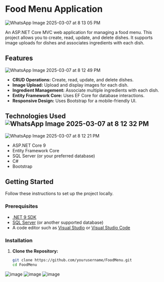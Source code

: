 # Food Menu Application
![WhatsApp Image 2025-03-07 at 8 13 05 PM](https://github.com/user-attachments/assets/a8853b24-134f-43ac-84cd-fada95ebceca)

An ASP.NET Core MVC web application for managing a food menu. This project allows you to create, read, update, and delete dishes. It supports image uploads for dishes and associates ingredients with each dish.

## Features
![WhatsApp Image 2025-03-07 at 8 12 49 PM](https://github.com/user-attachments/assets/db793218-7843-44e7-b9b8-dc17098428dc)

- **CRUD Operations:** Create, read, update, and delete dishes.
- **Image Upload:** Upload and display images for each dish.
- **Ingredient Management:** Associate multiple ingredients with each dish.
- **Entity Framework Core:** Uses EF Core for database interactions.
- **Responsive Design:** Uses Bootstrap for a mobile-friendly UI.

## Technologies Used![WhatsApp Image 2025-03-07 at 8 12 32 PM](https://github.com/user-attachments/assets/1e97f85a-0f8a-447c-ade8-562ecd2f9d2f)

![WhatsApp Image 2025-03-07 at 8 12 21 PM](https://github.com/user-attachments/assets/7de06118-bc71-4a82-97e3-6e5ba87cb3c1)

- ASP.NET Core 9
- Entity Framework Core
- SQL Server (or your preferred database)
- C#
- Bootstrap

## Getting Started

Follow these instructions to set up the project locally.

### Prerequisites

- [.NET 9 SDK](https://dotnet.microsoft.com/download/dotnet/9.0)
- [SQL Server](https://www.microsoft.com/en-us/sql-server/sql-server-downloads) (or another supported database)
- A code editor such as [Visual Studio](https://visualstudio.microsoft.com/) or [Visual Studio Code](https://code.visualstudio.com/)

### Installation

1. **Clone the Repository:**

   ```bash
   git clone https://github.com/yourusername/FoodMenu.git
   cd FoodMenu
![image](https://github.com/user-attachments/assets/2bd2f478-4963-439e-a6a3-1878fba54fc7)
![image](https://github.com/user-attachments/assets/ade2d2d2-c720-4eed-87cd-f9e63ae8b6eb)
![image](https://github.com/user-attachments/assets/b58fa45b-be52-4700-ad58-f68e65d759a1)
